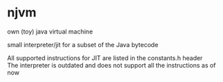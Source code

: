 # njvm
own (toy) java virtual machine

small interpreter/jit for a subset of the Java bytecode

All supported instructions for JIT are listed in the constants.h header \
The interpreter is outdated and does not support all the instructions as of now

